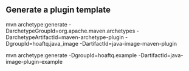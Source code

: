 ## Generate a plugin template
mvn archetype:generate -DarchetypeGroupId=org.apache.maven.archetypes -DarchetypeArtifactId=maven-archetype-plugin -DgroupId=hoaftq.java_image -DartifactId=java-image-maven-plugin


mvn archetype:generate -DgroupId=hoaftq.example -DartifactId=java-image-plugin-example